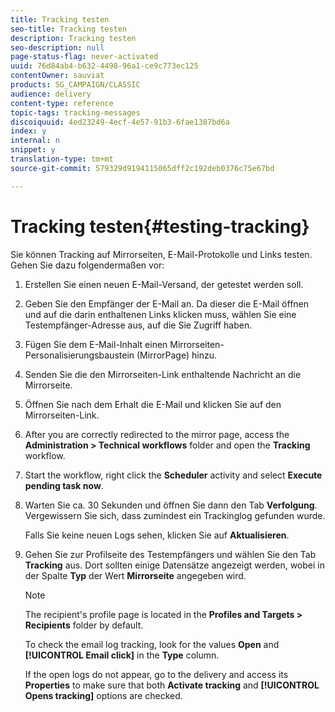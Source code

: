 ```yaml
---
title: Tracking testen
seo-title: Tracking testen
description: Tracking testen
seo-description: null
page-status-flag: never-activated
uuid: 76d84ab4-b632-4498-96a1-ce9c773ec125
contentOwner: sauviat
products: SG_CAMPAIGN/CLASSIC
audience: delivery
content-type: reference
topic-tags: tracking-messages
discoiquuid: 4ed23249-4ecf-4e57-91b3-6fae1387bd6a
index: y
internal: n
snippet: y
translation-type: tm+mt
source-git-commit: 579329d9194115065dff2c192deb0376c75e67bd

---
```



# Tracking testen{#testing-tracking}

Sie können Tracking auf Mirrorseiten, E-Mail-Protokolle und Links testen. Gehen Sie dazu folgendermaßen vor:

1. Erstellen Sie einen neuen E-Mail-Versand, der getestet werden soll.
1. Geben Sie den Empfänger der E-Mail an. Da dieser die E-Mail öffnen und auf die darin enthaltenen Links klicken muss, wählen Sie eine Testempfänger-Adresse aus, auf die Sie Zugriff haben.
1. Fügen Sie dem E-Mail-Inhalt einen Mirrorseiten-Personalisierungsbaustein (MirrorPage) hinzu.
1. Senden Sie die den Mirrorseiten-Link enthaltende Nachricht an die Mirrorseite.
1. Öffnen Sie nach dem Erhalt die E-Mail und klicken Sie auf den Mirrorseiten-Link.
1. After you are correctly redirected to the mirror page, access the **Administration > Technical workflows** folder and open the **Tracking** workflow.
1. Start the workflow, right click the **Scheduler** activity and select **Execute pending task now**.
1. Warten Sie ca. 30 Sekunden und öffnen Sie dann den Tab **Verfolgung**. Vergewissern Sie sich, dass zumindest ein Trackinglog gefunden wurde.

   Falls Sie keine neuen Logs sehen, klicken Sie auf **Aktualisieren**.

1. Gehen Sie zur Profilseite des Testempfängers und wählen Sie den Tab **Tracking** aus. Dort sollten einige Datensätze angezeigt werden, wobei in der Spalte **Typ** der Wert **Mirrorseite** angegeben wird.

   >[!NOTE]
   >
   >The recipient&#39;s profile page is located in the **Profiles and Targets > Recipients** folder by default.

   To check the email log tracking, look for the values **Open** and **[!UICONTROL Email click]** in the **Type** column.

   If the open logs do not appear, go to the delivery and access its **Properties** to make sure that both **Activate tracking** and **[!UICONTROL Opens tracking]** options are checked.

